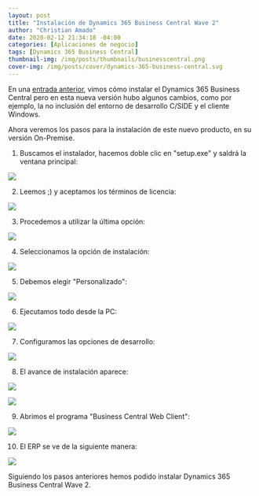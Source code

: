 ```yaml
---
layout: post
title: "Instalación de Dynamics 365 Business Central Wave 2"
author: "Christian Amado"
date: 2020-02-12 21:34:18 -04:00
categories: [Aplicaciones de negocio]
tags: [Dynamics 365 Business Central]
thumbnail-img: /img/posts/thumbnails/businesscentral.png
cover-img: /img/posts/cover/dynamics-365-business-central.svg
---
```


En una [entrada anterior](/2018/11/instalacion-dynamics-365-business-central/), vimos cómo instalar el Dynamics 365 Business Central pero en esta nueva versión hubo algunos cambios, como por ejemplo, la no inclusión del entorno de desarrollo C/SIDE y el cliente Windows.  

Ahora veremos los pasos para la instalación de este nuevo producto, en su versión On-Premise.  

<!--more-->

1. Buscamos el instalador, hacemos doble clic en "setup.exe" y saldrá la ventana principal:

![](/img/posts/migrated/2020/02/1-1.png)  

2. Leemos ;) y aceptamos los términos de licencia:

![](/img/posts/migrated/2020/02/2-1.png)  

3. Procedemos a utilizar la última opción:

![](/img/posts/migrated/2020/02/3-1.png)  

4. Seleccionamos la opción de instalación:

![](/img/posts/migrated/2020/02/4-1.png)  

5. Debemos elegir "Personalizado":

![](/img/posts/migrated/2020/02/5-1.png)  

6. Ejecutamos todo desde la PC:

![](/img/posts/migrated/2020/02/6.png)  

7. Configuramos las opciones de desarrollo:

![](/img/posts/migrated/2020/02/7.png)  

8. El avance de instalación aparece:

![](/img/posts/migrated/2020/02/8.png)  

![](/img/posts/migrated/2020/02/9.png)  

9. Abrimos el programa "Business Central Web Client":

![](/img/posts/migrated/2020/02/10.png)  

10. El ERP se ve de la siguiente manera:

![](/img/posts/migrated/2020/02/11.png)  

Siguiendo los pasos anteriores hemos podido instalar Dynamics 365 Business Central Wave 2.
